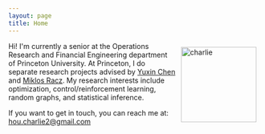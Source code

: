 ```yaml
---
layout: page
title: Home
---
```


<img style="float:right;margin:10px;" src="{{site.url}}/images/charliehou.jpg" width="150" alt="charlie">

Hi!  I'm currently a senior at the Operations Research and Financial Engineering department of Princeton University.
At Princeton, I do separate research projects advised by [Yuxin Chen](http://www.princeton.edu/~yc5/) and [Miklos Racz](http://mracz.princeton.edu/).  My research interests include optimization, control/reinforcement learning,
random graphs, and statistical inference.

If you want to get in touch, you can reach me at:
[hou.charlie2@gmail.com](mailto:hou.charlie2@gmail.com)


